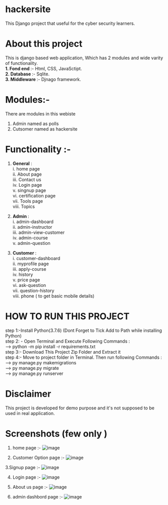 # hackersite
This Django project that useful for the cyber security learners. 

# About this project
This is django based web application, Which has 2  modules and wide varity of functionality. </br>
<b> 1. Fond end </b> :- Html, CSS, JavaSctipt. </br>
<b> 2. Database </b> :- Sqlite. </br>
<b> 3. Middleware </b> :- Djnago framework. </br> 

# Modules:- 
There are modules in this webiste </br>
1. Admin named as polls </br>
2. Cutsomer named as hackersite </br>

# Functionality :- 
1. <b> General</b> :<br>
i. home page <br>
ii. About page <br>
iii. Contact us <br>
iv. Login page <br>
v. singnup page <br>
vi. certification page <br>
vii. Tools page <br>
viii. Topics <br>

2. <b> Admin </b> : <br>
i. admin-dashboard <br>
ii. admin-instructor <br>
iii. admin-view-customer <br>
iv. admin-course <br>
v. admin-question <br>

3. <b> Customer </b> : <br>
i. customer-dashboard <br>
ii. myprofile page <br>
iii. apply-course <br>
iv. history <br>
v. price page <br>
vi. ask-question <br>
vii. question-history <br>
viii. phone ( to get basic mobile details) <br> 

# HOW TO RUN THIS PROJECT
step 1:-Install Python(3.7.6) (Dont Forget to Tick Add to Path while installing Python)<br>
step 2: - Open Terminal and Execute Following Commands : <br>
          --> python -m pip install -r requirements.txt <br>
step 3:- Download This Project Zip Folder and Extract it <br>
step 4:- Move to project folder in Terminal. Then run following Commands : <br>
         --> py manage.py makemigrations <br>
         -->  py manage.py migrate <br>
         -->   py manage.py runserver <br>
         
# Disclaimer
This project is developed for demo purpose and it's not supposed to be used in real application.



# Screenshots (few only )

1. home page :-
![image](https://user-images.githubusercontent.com/90019941/219256228-d2e8a1ea-f5d6-4afc-af67-eb6bcf477b3c.png)

2. Customer Option page :-
![image](https://user-images.githubusercontent.com/90019941/219256452-9dd81f72-8945-47ca-afd0-66a449185eaa.png)

3.Signup page :-
![image](https://user-images.githubusercontent.com/90019941/219256533-7df23da5-aa2a-454b-a05c-6f18691ddbb3.png)

4. Login page :-
![image](https://user-images.githubusercontent.com/90019941/219256601-db6f98ce-8771-419f-bd37-46d46ec2ba05.png)

5. About us page :-
![image](https://user-images.githubusercontent.com/90019941/219256699-d4b2b35d-e900-44e2-b935-c71f3850cda6.png)

6. admin dashbord page :-
![image](https://user-images.githubusercontent.com/90019941/219256740-1ff745d6-95cd-4ab1-a477-03cc71a541a5.png)




